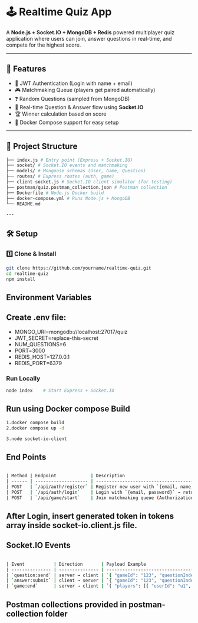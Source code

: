 # 🕹️ Realtime Quiz App

A **Node.js + Socket.IO + MongoDB + Redis** powered multiplayer quiz application where users can join, answer questions in real-time, and compete for the highest score.

---

## 🚀 Features

- 🔐 JWT Authentication (Login with name + email)
- 🎮 Matchmaking Queue (players get paired automatically)
- ❓ Random Questions (sampled from MongoDB)
- 📡 Real-time Question & Answer flow using **Socket.IO**
- 🏆 Winner calculation based on score
- 🐳 Docker Compose support for easy setup

---

## 📂 Project Structure

```bash
├── index.js # Entry point (Express + Socket.IO)
├── socket/ # Socket.IO events and matchmaking
├── models/ # Mongoose schemas (User, Game, Question)
├── routes/ # Express routes (auth, game)
├── client-socket.js # Socket.IO client simulator (for testing)
├── postman/quiz.postman_collection.json # Postman collection
├── Dockerfile # Node.js Docker build
├── docker-compose.yml # Runs Node.js + MongoDB
└── README.md

---
```

## 🛠️ Setup

### 1️⃣ Clone & Install

```bash
git clone https://github.com/yourname/realtime-quiz.git
cd realtime-quiz
npm install

```

## Environment Variables

## Create .env file:

- MONGO_URI=mongodb://localhost:27017/quiz
- JWT_SECRET=replace-this-secret
- NUM_QUESTIONS=6
- PORT=3000
- REDIS_HOST=127.0.0.1
- REDIS_PORT=6379

### Run Locally

```bash
node index    # Start Express + Socket.IO

```

## Run using Docker compose Build

```bash
1.docker compose build
2.docker compose up -d

3.node socket-io-client


```

## End Points

```bash

| Method | Endpoint             | Description                                              |
| ------ | -------------------- | -------------------------------------------------------- |
| POST   | `/api/auth/register` | Register new user with `{email, name, password}`                   |
| POST   | `/api/auth/login`    | Login with `{email, password}` → returns JWT                 |
| POST   | `/api/game/start`    | Join matchmaking queue (Authorization: Bearer `<token>`) |

```

## After Login, insert generated token in tokens array inside socket-io.client.js file.

## Socket.IO Events

```bash

| Event           | Direction       | Payload Example                                                                                                         |
| --------------- | --------------- | ----------------------------------------------------------------------------------------------------------------------- |
| `question:send` | server → client | `{ "gameId": "123", "questionIndex": 0, "question": { "questionText": "What is 2+2?", "options": ["1","2","3","4"] } }` |
| `answer:submit` | client → server | `{ "gameId": "123", "questionIndex": 0, "selectedChoice": 3 }`                                                          |
| `game:end`      | server → client | `{ "players": [{ "userId": "u1", "name": "Alice", "score": 50 }], "winner": "Alice" }`                                  |

```

## Postman collections provided in postman-collection folder
